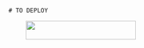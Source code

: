 


                   # TO DEPLOY 
<p align="center"><a href="https://heroku.com/deploy?template=https://github.com/Light-Sensei/Mikasa"> <img src="https://img.shields.io/badge/Deploy%20To%20Heroku-purple?style=for-the-badge&logo=heroku" width="220" height="38.45"/></a></p>
